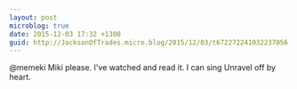 ```yaml
---
layout: post
microblog: true
date: 2015-12-03 17:32 +1300
guid: http://JacksonOfTrades.micro.blog/2015/12/03/t672272241032237056.html
---
```

@memeki Miki please. I've watched and read it. I can sing Unravel off by heart.
